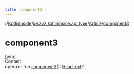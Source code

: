 ```yaml
---
title: component3 -
---
```

//[KotlinInside](../../index.md)/[be.zvz.kotlininside.api.type](../index.md)/[Article](index.md)/[component3](component3.md)



# component3  
[jvm]  
Content  
operator fun [component3](component3.md)(): [HeadText](../-head-text/index.md)?  



